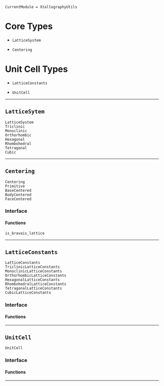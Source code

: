 ```@meta
CurrentModule = XtallographyUtils
```

# Core Types

* `LatticeSystem`

* `Centering`

# Unit Cell Types

* `LatticeConstants`

* `UnitCell`

-------------------------------------------------------------------------------------------
## `LatticeSytem`

```@docs
LatticeSystem
Triclinic
Monoclinic
Orthorhombic
Hexagonal
Rhombohedral
Tetragonal
Cubic
```

-------------------------------------------------------------------------------------------
## `Centering`

```@docs
Centering
Primitive
BaseCentered
BodyCentered
FaceCentered
```

### Interface

#### Functions

```@docs
is_bravais_lattice
```
-------------------------------------------------------------------------------------------
## `LatticeConstants`

```@docs
LatticeConstants
TriclinicLatticeConstants
MonoclinicLatticeConstants
OrthorhombicLatticeConstants
HexagonalLatticeConstants
RhombohedralLatticeConstants
TetragonalLatticeConstants
CubicLatticeConstants
```

### Interface

#### Functions

-------------------------------------------------------------------------------------------
## `UnitCell`

```@docs
UnitCell
```

### Interface

#### Functions

-------------------------------------------------------------------------------------------
